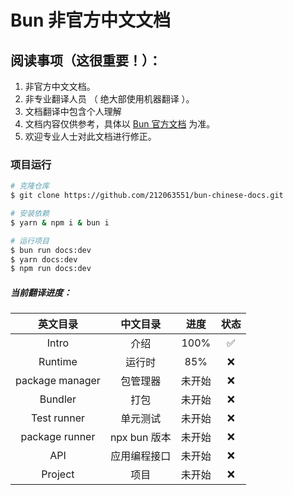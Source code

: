 # Bun 非官方中文文档

## 阅读事项（这很重要！）：

1. 非官方中文文档。
2. 非专业翻译人员 （ 绝大部使用机器翻译 ）。
3. 文档翻译中包含个人理解
4. 文档内容仅供参考，具体以 [Bun 官方文档](https://bun.sh/docs) 为准。
5. 欢迎专业人士对此文档进行修正。

### 项目运行

```sh
# 克隆仓库
$ git clone https://github.com/212063551/bun-chinese-docs.git

# 安装依赖
$ yarn & npm i & bun i

# 运行项目
$ bun run docs:dev
$ yarn docs:dev
$ npm run docs:dev
```

##### 当前翻译进度：

|    英文目录     |   中文目录   |  进度  | 状态 |
| :-------------: | :----------: | :----: | :--: |
|      Intro      |     介绍     |  100%  |  ✅  |
|     Runtime     |    运行时    |  85%   |  ❌  |
| package manager |   包管理器   | 未开始 |  ❌  |
|     Bundler     |     打包     | 未开始 |  ❌  |
|   Test runner   |   单元测试   | 未开始 |  ❌  |
| package runner  | npx bun 版本 | 未开始 |  ❌  |
|       API       | 应用编程接口 | 未开始 |  ❌  |
|     Project     |     项目     | 未开始 |  ❌  |
